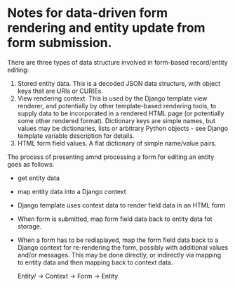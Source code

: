 # Notes for data-driven form rendering and entity update from form submission.

There are three types of data structure involved in form-based record/entity editing:

1. Stored entity data.  This is a decoded JSON data structure, with object keys that are URIs or CURIEs.
2. View rendering context.  This is used by the Django template view renderer, and potentially by other template-based rendering tools, to supply data to be incorporated in a rendered HTML page (or potentially some other rendered format).  Dictionary keys are simple names, but values may be dictionaries, lists or arbitrary Python objects - see Django template variable description for details.
3. HTML form field values.  A flat dictionary of simple name/value pairs.

The process of presenting amnd processing a form for editing an entity goes as follows:
* get entity data
* map entity data into a Django context
* Django template uses context data to render field data in an HTML form
* When form is submitted, map form field data back to entity data fot storage.
* When a form has to be redisplayed, map the form field data back to a Django context for re-rendering the form, possibly with additional values and/or messages.  This may be done directly, or indirectly via mapping to entity data and then mapping back to context data.


    Entity/<other>      -> Context -> Form -> Entity

    <title>             -> title            -> title           
    <coll_id>           -> coll_id          -> coll_id         
    <type_id>           -> type_id          -> type_id         
    <action>            -> action           -> action          
    <continuation_uri>  -> continuation_uri -> continuation_uri

    annal:id            -> entity_id        -> entity_id     
    annal:type          -> entity_type      -> entity_type   
    rdfs:label          -> entity_label     -> entity_label  
    rdfs:comment        -> entity_comment   -> entity_comment
    annal:id            -> orig_id          -> orig_id       
    annal:type          -> orig_type        -> orig_type     

Fields in a view description are processed as described below.
Keys `entity_id` and `entity_type` are special cases, as they are used to form the name of a saved entity and, as such, are recognized specially by the form rendering and response handling code.  Other keys are treated without interpretation. (?)

The examples that follow are for (simplified) display and editing of a record view description.  As such, they are somewhat confusingly self-referential as the data partially describes its own rendering.



# Field description example

## Entity

This is raw stored data.

    { "@id":                "annal:display/RecordView_view"
    , "annal:id":           "RecordView_view"
    , "annal:type":         "annal:Record_view"
    , "annal:record_type":  "annal:RecordView"
    , "rdfs:label":         "View description for record view description"
    , "rdfs:comment":       "This resource describes the form that is used when displaying and/or editing a record view description"
    , "annal:view_fields":
      [ { "annal:field_id":         "View_id"
        , "annal:field_placement":  "small:0,12;medium:0,6"
        }
      , { "annal:field_id":         "View_label"
        , "annal:field_placement":  "small:0,12"
        }
      , { "annal:field_id":         "View_comment"
        , "annal:field_placement":  "small:0,12"
        }
      , { "annal:repeat_id":            "View_fields"
        , "annal:repeat_label":         "Record fields"
        , "annal:repeat_btn_label":     "field"
        , "annal:repeat_for_values":    "annal:view_fields"
        , "annal:repeat":
          [ { "annal:field_id":             "Field_id"
            , "annal:field_placement":      "small:0,12; medium:0,6"
            }
          , { "annal:field_id":             "Field_placement"
            , "annal:field_placement":      "small:0,12; medium:6,6"
            }
          ]
        }
      ]
    }


## Context

The context is created by combining stored data with a view description.  Some context values are evaluated on the fly from combinations of entities and view/field descriptions, etc.  The mapping classes take care of these constructions.


    "title":                <title>
    "coll_id":              <coll_id>
    "type_id":              <type_id>
    "view_id":              <view_id>
    "action":               <action>
    "continuation_uri":     <continuation_uri>

    "entity_id":            "RecordView_view"
    "entity_uri":           "annal:display/RecordView_view"
    "entity_type":          "_view"
    "entity_label":         "View description for record view description"
    "entity_comment":       "This resource describes the form ..."
    "orig_id":              "RecordView_view"
    "orig_type":            "_view"

    "fields":
        0:  FieldValueMap(
              c="fields", 
              f=FieldDescription(
                  { "annal:field_id":        "View_id"
                  , "annal:field_placement": "small:0,12; medium:0,6"
                  })
              )
        1:  FieldValueMap(
              c="fields", 
              f=FieldDescription(
                  { "annal:field_id":        "View_label"
                  , "annal:field_placement": "small:0,12"
                  })
              )
        2:  FieldValueMap(
              c="fields", 
              f=FieldDescription(
                  { "annal:field_id":        "View_comment"
                  , "annal:field_placement": "small:0,12"
                  })
              )
        3:  RepeatValuesMap(
              c="repeat",
              e="annal:view_fields",    // repeat for values of entity field
              f=EntityFieldMap(
                  type="_field",
                  id_field="field_id",
                  fields=(
                      [ FieldDescription(
                          { "annal:field_id":        "Field_id"
                          , "annal:field_placement": "small:0,12; medium:0,6"
                          })
                      , FieldDescription(
                          { "annal:field_id":        "Field_placement"
                          , "annal:field_placement": "small:0,12; medium:6,6"
                          })
                      ])
                  ),
              r=RepeatDescription(
                  { 'annal:repeat_id':        "View_fields"     // ID for this repeat group
                  , 'annal:repeat_label':     "Record fields"   // Label for this repeat group
                  , 'annal:repeat_btn_label': "field"           // Button label for add/remove buttons
                  })
              )

## Form data

Note this is a flat identifier space, so repetition must be converted to generated identifiers.  Form data is generated through the view template.  Sufficient information must be provided to allow for reconstruction of the stored entity value when a form response is posted.  Each top-level field is assumed to have a unique name.

    # Information from hidden fields
    "orig_id":              "RecordView_view"
    "orig_type":            "annal:RecordView"
    "view_id":              "RecordView_view"
    "action":               <action>
    "continuation_uri":     <continuation_uri>

    # Generated from field descriptions
    "entity_id":            "RecordView_view"
    "View_label":           "View description for record view description"
    "View_comment":         "This resource describes the form that is used when displaying and/or editing a record view description"

    # Generated from repeat field group description
    "View_fields__0__Field_id":         "Field_id"
    "View_fields__0__Field_placement":  "small:0,12; medium:0,6"
    "View_fields__1__Field_id":         "Field_placement"
    "View_fields__1__Field_placement":  "small:0,12; medium:6,6


# A simple example

This example has a label, comment and any number of tags.  It avoids the self-referentiality of the field description example, which helps to make clearer where the various values are coming from.

## Record view description

    { "@id":                "./"
    , "annal:id":           "Tag_view"
    , "annal:type":         "annal:RecordView"
    , "annal:uri":          "annal:view/Tag_view"
    , "annal:record_type":  "annal:DefaultType"
    , "rdfs:label":         "Tagged entity view"
    , "rdfs:comment":       "Tagged entity view, displaying label, command and any number of tags"
    , "annal:view_fields":
      [ { "annal:field_id":             "Example_label"
        , "annal:field_placement":      "small:0,12"
        }
      , { "annal:field_id":             "Example_comment"
        , "annal:field_placement":      "small:0,12"
        }
      , { "annal:repeat_id":            "View_tags"
        , "annal:repeat_label":         "Tags"
        , "annal:repeat_btn_label":     "tag"
        , "annal:repeat_for_values":    "ex:tags"
        , "annal:repeat":
          [ { "annal:field_id":             "Tag_name"
            , "annal:field_placement":      "small:0,12; medium:0,6"
            }
          , { "annal:field_id":             "Tag_label"
            , "annal:field_placement":      "small:0,12; medium:6,6"
            }
          ]
        }
      ]
    }

## Field definitions

### Field: Example_label

    { "@id":                "annal:fields/Example_label"
    , "annal:id":           "Example_label"
    , "annal:type":         "annal:Field"
    , "rdfs:label":         "Label"
    , "rdfs:comment":       "A short label phrase for the tagged entity."
    , "annal:field_name":   "entity_label"
    , "annal:field_render": "annal:field_render/Text"
    , "annal:value_type":   "annal:Text"
    , "annal:placeholder":  "(tag)"
    , "annal:property_uri": "rdfs:label"
    }

### Field: Example_comment

    { "@id":                "annal:fields/Example_comment"
    , "annal:id":           "Example_comment"
    , "annal:type":         "annal:Field"
    , "rdfs:label":         "Label"
    , "rdfs:comment":       "A description of the tagged entity."
    , "annal:field_name":   "entity_comment"
    , "annal:field_render": "annal:field_render/Textarea"
    , "annal:value_type":   "annal:Longtext"
    , "annal:placeholder":  "(tag)"
    , "annal:property_uri": "rdfs:comment"
    }

### Field: Tag_name

    { "@id":                "annal:fields/Tag_name"
    , "annal:id":           "Tag_name"
    , "annal:type":         "annal:Field"
    , "rdfs:label":         "Tag"
    , "rdfs:comment":       "A short identifier name used to tag an entity."
    , "annal:field_name":   "tag_name"
    , "annal:field_render": "annal:field_render/Text"
    , "annal:value_type":   "annal:Slug"
    , "annal:placeholder":  "(tag)"
    , "annal:property_uri": "ex:tagname"
    }

### Field: Tag_label

    { "@id":                "annal:fields/Tag_label"
    , "annal:id":           "Tag_label"
    , "annal:type":         "annal:Field"
    , "rdfs:label":         "Label"
    , "rdfs:comment":       "A short label phrase for a tag."
    , "annal:field_name":   "tag_label"
    , "annal:field_render": "annal:field_render/Text"
    , "annal:value_type":   "annal:Text"
    , "annal:placeholder":  "(tag)"
    , "annal:property_uri": "ex:taglabel"
    }

## Entity

    { "@id":                "ex:Example"
    , "annal:id":           "Example"
    , "annal:type":         "Example_type"
    , "rdfs:label":         "Example label"
    , "rdfs:comment":       "Example comment"
    , "ex:tags":
      [ { "ex:tagname": "tag1", "ex:taglabel": "tag1 label" }
      , { "ex:tagname": "tag2", "ex:taglabel": "tag2 label" }
      ]
    }

## Context

    "title":                <title>
    "coll_id":              <coll_id>
    "type_id":              <type_id>
    "view_id":              <view_id>
    "action":               <action>
    "continuation_uri":     <continuation_uri>

    "entity_uri":           "ex:Example"
    "entity_id":            "Example"
    "entity_type":          "Example_type"
    "orig_id":              "Example"
    "orig_type":            "Example_type"

    "entity_label":         "Example label"
    "entity_comment":       "Example comment"
    "tags":
      [ { "tag_name": "tag1", "tag_label": "tag1 label" }
      , { "tag_name": "tag2", "tag_label": "tag2 label" }
      ]

    "fields":
        0:  FieldValueMap(
              c="fields", 
              f=FieldDescription(
                  { "annal:field_id":        "Example_label"
                  , "annal:field_placement": "small:0,12"
                  })
              )
        1:  FieldValueMap(
              c="fields", 
              f=FieldDescription(
                  { "annal:field_id":        "Example_comment"
                  , "annal:field_placement": "small:0,12"
                  })
              )
        2:  RepeatValuesMap(
              c="tags",
              e="ex:tags",
              f=EntityFieldMap(
                  type="Tag",
                  id_field="field_id",
                  fields=(
                      [ FieldDescription(
                          { "annal:field_id":        "Tag_name"
                          , "annal:field_placement": "small:0,12; medium:0,6"
                          })
                      , FieldDescription(
                          { "annal:field_id":        "Tag_label"
                          , "annal:field_placement": "small:0,12; medium:6,6"
                          })
                      ])
                  ),
              r=RepeatDescription(
                  { 'annal:repeat_id':        "View_tags"       // ID for this repeat group
                  , 'annal:repeat_label':     "Tags"            // Label for this repeat group
                  , 'annal:repeat_btn_label': "tag"             // Button label for add/remove buttons
                  })
              )

## Form data

    # Information from hidden fields
    "orig_id":              "Example"
    "orig_type":            "Example_type"
    "view_id":              <view_id>
    "action":               <action>
    "continuation_uri":     <continuation_uri>

    # Generated from field descriptions
    "entity_label":        "Example label"
    "entity_comment":      "Example comment"

    # Generated from repeat field group description
    "View_tags__0__Tag_name":         "tag1"
    "View_tags__0__Tag_label":        "tag1 label"
    "View_tags__1__Tag_name":         "tag2"
    "View_tags__1__Tag_label":        "tag2 label"


# Required to implement

* `FieldDescription` - object describing a field, and methods to perform manipulations.
  (part done in entityeditbase.get_field_context)
  - Done.
* `RepeatDescription` - object describing a repeated values group, and methods to perform manipulations.
  (part done in entityeditbase.get_repeat_context; maybe to be subsumed by RepeatValuesMap?)
  - Done.
* `SimpleValueMap` - a direct mapping between an entity field, a context field and a form field.
  - Already done.
* `FieldValueMap` - an indirect mapping between an entity field, a context field and a form field, controlled by field description data (cf. FieldDescription)  Implemented, but update to use FieldDescription values.
  - Already works with FieldDescription values.
* `EntityFieldMap` - try to replace existing ad-hoc logic (cf. EntityEditBase.get_form_entityvaluemap? various functions?) for dealing with field mapping.  
  Compared with GroupRepeatMap, the entity selection is explicit.
  This could be suitable to replace GroupRepeatMap.
* `RepeatValuesMap` - this describes a group of repeated fields.

The value map objects are constructed to take account of a particular view description, and all support the following methods:

* `map_entity_to_context(context, entity_values, extras={})` - maps entity values, usually augmented by entity-independent "extras" values, adding the resulting values to the supplied `context` dictionary.  The form of expected entity_values may be constrained by the particular value mapping class used.
* `map_form_to_entity(values, form_data)` - maps form data to entity value fields, which are added to or replaced in the supplied `values` dictionary.
* `map_form_to_context(context, form_data, extras={})`



